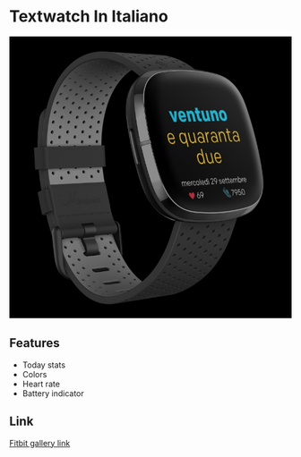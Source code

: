 # Textwatch In Italiano

![example image](78007out-1-800x800.png)

## Features
+ Today stats
+ Colors
+ Heart rate
+ Battery indicator

## Link
[Fitbit gallery link](https://gallery.fitbit.com/details/68101b8f-3a30-4ba5-b774-9b10a5099af5)
